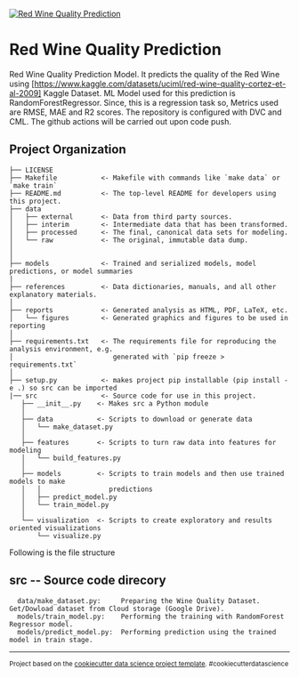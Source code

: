 
[![Red Wine Quality Prediction](https://github.com/prakash90om/RedWine_Quality_Prediction/actions/workflows/python-cml.yml/badge.svg)](https://github.com/prakash90om/RedWine_Quality_Prediction/actions/workflows/python-cml.yml)

Red Wine Quality Prediction
==============================

Red Wine Quality Prediction Model. It predicts the quality of the Red Wine using [https://www.kaggle.com/datasets/uciml/red-wine-quality-cortez-et-al-2009] Kaggle Dataset. ML Model used for this prediction is RandomForestRegressor. Since, this is a regression task so, Metrics used are RMSE, MAE and R2 scores. The repository is configured with DVC and CML. The github actions will be carried out upon code push.

Project Organization
------------

    ├── LICENSE
    ├── Makefile           <- Makefile with commands like `make data` or `make train`
    ├── README.md          <- The top-level README for developers using this project.
    ├── data
    │   ├── external       <- Data from third party sources.
    │   ├── interim        <- Intermediate data that has been transformed.
    │   ├── processed      <- The final, canonical data sets for modeling.
    │   └── raw            <- The original, immutable data dump.
    │
    │
    ├── models             <- Trained and serialized models, model predictions, or model summaries
    |
    ├── references         <- Data dictionaries, manuals, and all other explanatory materials.
    │
    ├── reports            <- Generated analysis as HTML, PDF, LaTeX, etc.
    │   └── figures        <- Generated graphics and figures to be used in reporting
    │
    ├── requirements.txt   <- The requirements file for reproducing the analysis environment, e.g.
    │                         generated with `pip freeze > requirements.txt`
    │
    ├── setup.py           <- makes project pip installable (pip install -e .) so src can be imported
    |── src                <- Source code for use in this project.
       ├── __init__.py    <- Makes src a Python module
       │
       ├── data           <- Scripts to download or generate data
       │   └── make_dataset.py
       │
       ├── features       <- Scripts to turn raw data into features for modeling
       │   └── build_features.py
       │
       ├── models         <- Scripts to train models and then use trained models to make
       │   │                 predictions
       │   ├── predict_model.py
       │   └── train_model.py
       │
       └── visualization  <- Scripts to create exploratory and results oriented visualizations
           └── visualize.py

Following is the file structure

## src -- Source code direcory
      data/make_dataset.py:     Preparing the Wine Quality Dataset. Get/Dowload dataset from Cloud storage (Google Drive).
      models/train_model.py:    Performing the training with RandomForest Regressor model.
      models/predict_model.py:  Performing prediction using the trained model in train stage.

--------

<p><small>Project based on the <a target="_blank" href="https://drivendata.github.io/cookiecutter-data-science/">cookiecutter data science project template</a>. #cookiecutterdatascience</small></p>
